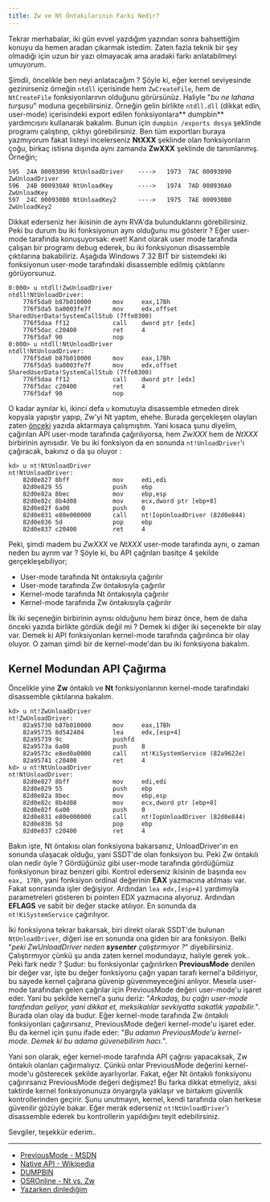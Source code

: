 ```yaml
---
title: Zw ve Nt Öntakılarının Farkı Nedir? 
---
```


Tekrar merhabalar, iki gün evvel yazdığım yazından sonra bahsettiğim konuyu da hemen aradan çıkarmak istedim. Zaten fazla teknik bir şey olmadığı için uzun bir yazı olmayacak ama aradaki farkı anlatabilmeyi umuyorum. 

Şimdii, öncelikle ben neyi anlatacağım ? Şöyle ki, eğer kernel seviyesinde gezinirseniz örneğin `ntdll` içerisinde hem `ZwCreateFile`, hem de `NtCreateFile` fonksiyonlarının olduğunu görürsünüz. Haliyle "*bu ne lahana turşusu*" moduna geçebilirsiniz. Örneğin gelin birlikte `ntdll.dll` (dikkat edin, user-mode) içerisindeki export edilen fonksiyonlara** dumpbin** yardımcısını kullanarak bakalım. Bunun için `dumpbin /exports dosya` şeklinde programı çalıştırıp, çıktıyı görebilirsiniz. Ben tüm exportları buraya yazmıyorum fakat listeyi incelerseniz **NtXXX** şeklinde olan fonksiyonların çoğu, birkaç istisna dışında aynı zamanda **ZwXXX** şeklinde de tanımlanmış. Örneğin; 

    595  24A 00093090 NtUnloadDriver	---->   1973  7AC 00093090 ZwUnloadDriver
    596  24B 000930A0 NtUnloadKey       ---->   1974  7AD 000930A0 ZwUnloadKey
    597  24C 000930B0 NtUnloadKey2      ---->   1975  7AE 000930B0 ZwUnloadKey2

Dikkat ederseniz her ikisinin de aynı RVA'da bulunduklarını görebilirsiniz. Peki bu durum bu iki fonksiyonun aynı olduğunu mu gösterir ? Eğer user-mode tarafında konuşuyorsak: evet! Kanıt olarak user mode tarafında çalışan bir programı debug ederek, bu iki fonksiyonun disassemble çıktılarına bakabiliriz. Aşağıda Windows 7 32 BIT bir sistemdeki iki fonksiyonun user-mode tarafındaki disassemble edilmiş çıktılarını görüyorsunuz.

	0:000> u ntdll!ZwUnloadDriver
	ntdll!NtUnloadDriver:
		776f5da0 b87b010000      mov     eax,17Bh
		776f5da5 ba0003fe7f      mov     edx,offset SharedUserData!SystemCallStub (7ffe0300)
		776f5daa ff12            call    dword ptr [edx]
		776f5dac c20400          ret     4
		776f5daf 90              nop
	0:000> u ntdll!NtUnloadDriver
	ntdll!NtUnloadDriver:
		776f5da0 b87b010000      mov     eax,17Bh
		776f5da5 ba0003fe7f      mov     edx,offset SharedUserData!SystemCallStub (7ffe0300)
		776f5daa ff12            call    dword ptr [edx]
		776f5dac c20400          ret     4
		776f5daf 90              nop

O kadar aynılar ki, ikinci defa `u` komutuyla disassemble etmeden direk kopyala yapıştır yapıp, Zw'yi Nt yaptım, ehehe. Burada gerçekleşen olayları zaten [önceki](/posts/api-cagrilari-system-call-dispatcher-ve-dahasi.html) yazıda aktarmaya çalışmıştım. Yani kısaca şunu diyelim, çağırılan API user-mode tarafında çağırılıyorsa, hem *ZwXXX* hem de *NtXXX* birbirinin aynısıdır. Ve bu iki fonksiyon da en sonunda `nt!UnloadDriver`'ı çağıracak, bakınız o da şu oluyor :

	kd> u nt!NtUnloadDriver
	nt!NtUnloadDriver:
		82d0e827 8bff            mov     edi,edi
		82d0e829 55              push    ebp
		82d0e82a 8bec            mov     ebp,esp
		82d0e82c 8b4d08          mov     ecx,dword ptr [ebp+8]
		82d0e82f 6a00            push    0
		82d0e831 e80e000000      call    nt!IopUnloadDriver (82d0e844)
		82d0e836 5d              pop     ebp
		82d0e837 c20400          ret     4



Peki, şimdi madem bu *ZwXXX* ve *NtXXX* user-mode tarafında aynı, o zaman neden bu ayrım var ? Şöyle ki, bu API çağrıları basitçe 4 şekilde gerçekleşebiliyor;

* User-mode tarafında Nt öntakısıyla çağırılır
* User-mode tarafında Zw öntakısıyla çağırılır
* Kernel-mode tarafında Nt öntakısıyla çağırılır
* Kernel-mode tarafında Zw öntakısıyla çağırılır

İlk iki seçeneğin birbirinin aynısı olduğunu hem biraz önce, hem de daha önceki yazıda birlikte gördük değil mi ? Demek ki diğer iki seçenekte bir olay var. Demek ki API fonksiyonları kernel-mode tarafında çağırılınca bir olay oluyor. O zaman şimdi bir de kernel-mode'dan bu iki fonksiyona bakalım. 

## Kernel Modundan API Çağırma
Öncelikle yine **Zw** öntakılı ve **Nt** fonksiyonlarının kernel-mode tarafındaki disassemble çıktılarına bakalım.

	kd> u nt!ZwUnloadDriver
	nt!ZwUnloadDriver:
		82a95730 b87b010000      mov     eax,17Bh
		82a95735 8d542404        lea     edx,[esp+4]
		82a95739 9c              pushfd
		82a9573a 6a08            push    8
		82a9573c e8ed0a0000      call    nt!KiSystemService (82a9622e)
		82a95741 c20400          ret     4
	kd> u nt!NtUnloadDriver
	nt!NtUnloadDriver:
		82d0e827 8bff            mov     edi,edi
		82d0e829 55              push    ebp
		82d0e82a 8bec            mov     ebp,esp
		82d0e82c 8b4d08          mov     ecx,dword ptr [ebp+8]
		82d0e82f 6a00            push    0
		82d0e831 e80e000000      call    nt!IopUnloadDriver (82d0e844)
		82d0e836 5d              pop     ebp
		82d0e837 c20400          ret     4

Bakın işte, Nt öntakısı olan fonksiyona bakarsanız, UnloadDriver'ın en sonunda ulaşacak olduğu, yani SSDT'de olan fonksiyon bu. Peki Zw öntakılı olan nedir öyle ? Gördüğünüz gibi user-mode tarafında gördüğümüz fonksiyonun biraz benzeri gibi. Kontrol ederseniz ikisinin de başında `mov eax, 17Bh`, yani fonksiyon ordinal değerinin **EAX** yazmacına atılması var. Fakat sonrasında işler değişiyor. Ardından `lea edx,[esp+4]` yardımıyla parametreleri gösteren bi pointerı EDX yazmacına alıyoruz. Ardından **EFLAGS** ve sabit bir değer stacke atılıyor. En sonunda da `nt!KiSystemService` çağırılıyor.

İki fonksiyona tekrar bakarsak, biri direkt olarak SSDT'de bulunan `NtUnloadDriver`, diğeri ise en sonunda ona giden bir ara fonksiyon. Belki "*peki ZwUnloadDriver neden **sysenter** çalıştırmıyor ?*" diyebilirsiniz. Çalıştırmıyor çünkü şu anda zaten kernel modundayız, haliyle gerek yok.. Peki fark nedir ? Şudur: bu fonksiyonlar çağırılırken **PreviousMode** denilen bir değer var, işte bu değer fonksiyonu çağrı yapan tarafı kernel'a bildiriyor, bu sayede kernel çağırana güvenip güvenmeyeceğini anlıyor. Mesela user-mode tarafından gelen çağrılar için PreviousMode değeri user-mode'u işaret eder. Yani bu şekilde kernel'a şunu deriz: "*Arkadaş, bu çağrı user-mode tarafından geliyor, yani dikkat et, meksikalılar sevkiyatta sakatlık yapabilir.*". Burada olan olay da budur. Eğer kernel-mode tarafında Zw öntakılı fonksiyonları çağırırsanız, PreviousMode değeri kernel-mode'u işaret eder. Bu da kernel için şunu ifade eder: "*Bu adamın PreviousMode'u kernel-mode. Demek ki bu adama güvenebilirim hacı.*".

Yani son olarak, eğer kernel-mode tarafında API çağrısı yapacaksak, Zw öntakılı olanları çağırmalıyız. Çünkü onlar PreviousMode değerini kernel-mode'u gösterecek şekilde ayarlıyorlar. Fakat, eğer Nt öntakılı fonksiyonu çağırırsanız PreviousMode değeri değişmez! Bu farka dikkat etmeliyiz, aksi taktirde kernel fonksiyonunuza önyargıyla yaklaşır ve birtakım güvenlik kontrollerinden geçirir. Şunu unutmayın, kernel, kendi tarafında olan herkese güvenilir gözüyle bakar. Eğer merak ederseniz `nt!NtUnloadDriver`'ı disassemble ederek bu kontrollerin yapıldığını teyit edebilirsiniz. 

Sevgiler, teşekkür ederim..

---
* [PreviousMode - MSDN](https://msdn.microsoft.com/en-us/library/ff559860(VS.85).aspx)
* [Native API - Wikipedia](http://en.wikipedia.org/wiki/Native_API)
* [DUMPBIN](http://support.microsoft.com/kb/177429/tr)
* [OSROnline - Nt vs. Zw](http://www.osronline.com/article.cfm?name=osrntapi.zip&id=257)
* [Yazarken dinlediğim](https://www.youtube.com/watch?v=8nCgrZ7N1Ks)
